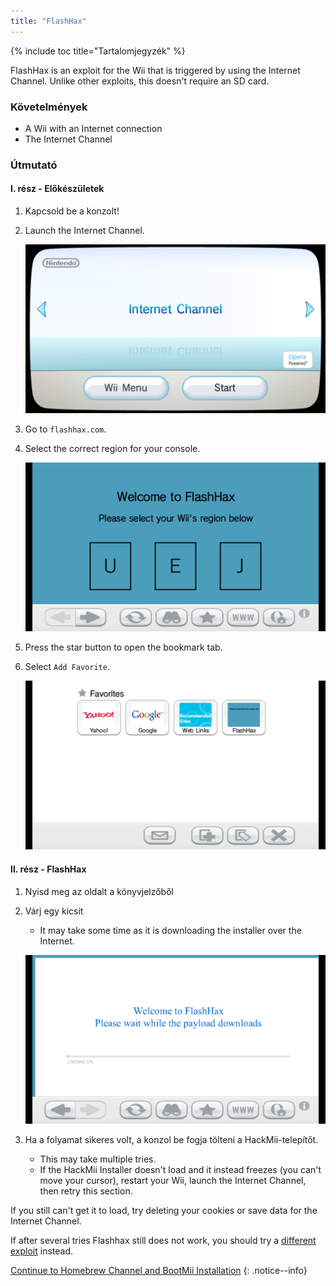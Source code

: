 ```yaml
---
title: "FlashHax"
---
```


{% include toc title="Tartalomjegyzék" %}

FlashHax is an exploit for the Wii that is triggered by using the Internet Channel. Unlike other exploits, this doesn't require an SD card.

### Követelmények

* A Wii with an Internet connection
* The Internet Channel

### Útmutató

#### I. rész - Előkészületek

1. Kapcsold be a konzolt!
1. Launch the Internet Channel.

    ![](/images/exploits/flashhax/internet-channel-start.png)

1. Go to `flashhax.com`.
1. Select the correct region for your console.

    ![](/images/exploits/flashhax/select-region.png)

1. Press the star button to open the bookmark tab.
1. Select `Add Favorite`.

    ![](/images/exploits/flashhax/bookmark-page.png)


#### II. rész - FlashHax

1. Nyisd meg az oldalt a könyvjelzőből
1. Várj egy kicsit
    + It may take some time as it is downloading the installer over the Internet.

    ![](/images/exploits/flashhax/wait-for-download.png)

1. Ha a folyamat sikeres volt, a konzol be fogja tölteni a HackMii-telepítőt.
    + This may take multiple tries.
    + If the HackMii Installer doesn't load and it instead freezes (you can't move your cursor), restart your Wii, launch the Internet Channel, then retry this section.

If you still can't get it to load, try deleting your cookies or save data for the Internet Channel.

If after several tries Flashhax still does not work, you should try a [different exploit](get-started) instead.


[Continue to Homebrew Channel and BootMii Installation](hbc)
{: .notice--info}
